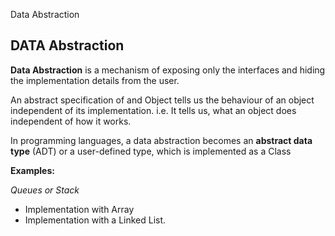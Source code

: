 Data Abstraction

## DATA Abstraction ##

**Data Abstraction** is a mechanism of exposing only the interfaces and hiding the implementation details from the user.

An abstract specification of and Object tells us the behaviour of an object independent of its implementation. i.e. It tells us, what an object does independent of how it works. 

In programming languages, a data abstraction becomes an **abstract data type** (ADT) or a user-defined type, which is implemented as a Class


**Examples:**

*Queues or Stack*
- Implementation with Array
- Implementation with a Linked List.

